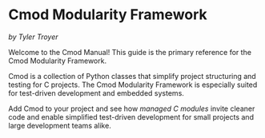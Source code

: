 # Cmod Modularity Framework

*by Tyler Troyer*

Welcome to the Cmod Manual! This guide is the primary reference for the Cmod Modularity Framework.

Cmod is a collection of Python classes that simplify project structuring and testing for C projects. The Cmod Modularity Framework is especially suited for test-driven development and embedded systems.

Add Cmod to your project and see how *managed C modules* invite cleaner code and enable simplified test-driven development for small projects and large development teams alike.
